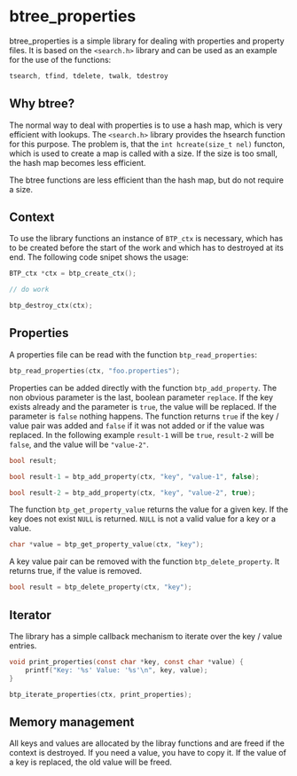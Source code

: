 # btree_properties
btree_properties is a simple library for dealing with properties and property
files. It is based on the `<search.h>` library and can be used as an example
for the use of the functions:

```c
tsearch, tfind, tdelete, twalk, tdestroy
```

## Why btree?
The normal way to deal with properties is to use a hash map, which is very
efficient with lookups. The `<search.h>` library provides the hsearch function
for this purpose. The problem is, that the `int hcreate(size_t nel)` functon,
which is used to create a map is called with a size. If the size is too small, 
the hash map becomes less efficient.

The btree functions are less efficient than the hash map, but do not require a
size.

## Context
To use the library functions an instance of `BTP_ctx` is necessary, 
which has to be created before the start of the work and which has 
to destroyed at its end. The following code snipet shows the usage:

```c
BTP_ctx *ctx = btp_create_ctx();

// do work

btp_destroy_ctx(ctx);
```

## Properties
A properties file can be read with the function `btp_read_properties`:

```c
btp_read_properties(ctx, "foo.properties");
```

Properties can be added directly with the function `btp_add_property`. The non 
obvious parameter is the last, boolean parameter `replace`. If the key exists
already and the parameter is `true`, the value will be replaced. If the parameter
is `false` nothing happens. The function returns `true` if the key / value pair
was added and `false` if it was not added or if the value was replaced.
In the following example `result-1` will be `true`, `result-2` will be `false`,
and the value will be `"value-2"`.

```c
bool result;

bool result-1 = btp_add_property(ctx, "key", "value-1", false);

bool result-2 = btp_add_property(ctx, "key", "value-2", true);
```

The function `btp_get_property_value` returns the value for a given key. If
the key does not exist `NULL` is returned. `NULL` is not a valid value for a key or
a value.

```c
char *value = btp_get_property_value(ctx, "key");
```

A key value pair can be removed with the function `btp_delete_property`. It returns
true, if the value is removed.

```c
bool result = btp_delete_property(ctx, "key");
```

## Iterator

The library has a simple callback mechanism to iterate over the key / value
entries.

```c
void print_properties(const char *key, const char *value) {
	printf("Key: '%s' Value: '%s'\n", key, value);
}

btp_iterate_properties(ctx, print_properties);

```

## Memory management
All keys and values are allocated by the libray functions and are freed if the
context is destroyed. If you need a value, you have to copy it. If the value of
a key is replaced, the old value will be freed.


